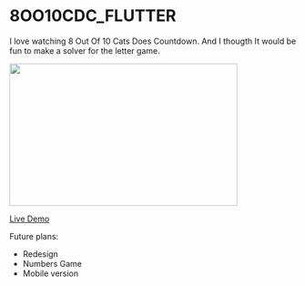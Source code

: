 # 8OO10CDC_FLUTTER

I love watching 8 Out Of 10 Cats Does Countdown. And I thougth It would be fun to make a solver for the letter game.

<img src="https://user-images.githubusercontent.com/2699619/201027572-4ed46a56-fc9e-4c1a-983d-c7bbaf88af67.PNG" width="400" height="250">

[Live Demo](https://koallider.github.io/8OO10CDC_FLUTTER/#/)

Future plans:
* Redesign
* Numbers Game
* Mobile version
